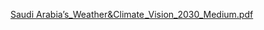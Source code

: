 [Saudi Arabia’s_Weather&Climate _Vision_2030_Medium.pdf](https://github.com/NoofAlsafi-DS/weathers/files/10372335/Saudi.Arabia.s_Weather.Climate._Vision_2030_Medium.pdf)
